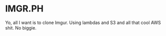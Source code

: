 # IMGR.PH

Yo, all I want is to clone Imgur. Using lambdas and S3 and all that cool AWS shit. No biggie.
